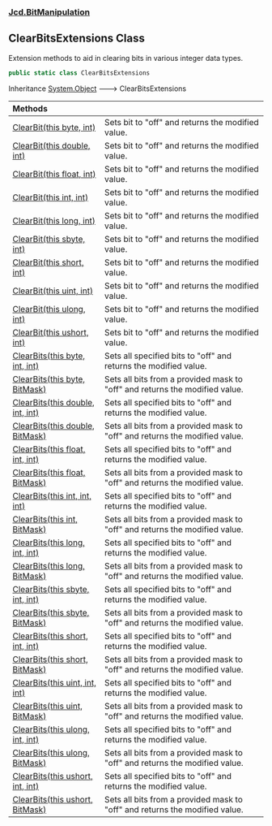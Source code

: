 ### [Jcd.BitManipulation](Jcd.BitManipulation.md 'Jcd.BitManipulation')

## ClearBitsExtensions Class

Extension methods to aid in clearing bits in various integer data types.

```csharp
public static class ClearBitsExtensions
```

Inheritance [System.Object](https://docs.microsoft.com/en-us/dotnet/api/System.Object 'System.Object') &#129106; ClearBitsExtensions

| Methods | |
| :--- | :--- |
| [ClearBit(this byte, int)](Jcd.BitManipulation.ClearBitsExtensions.ClearBit(thisbyte,int).md 'Jcd.BitManipulation.ClearBitsExtensions.ClearBit(this byte, int)') | Sets bit to "off" and returns the modified value. |
| [ClearBit(this double, int)](Jcd.BitManipulation.ClearBitsExtensions.ClearBit(thisdouble,int).md 'Jcd.BitManipulation.ClearBitsExtensions.ClearBit(this double, int)') | Sets bit to "off" and returns the modified value. |
| [ClearBit(this float, int)](Jcd.BitManipulation.ClearBitsExtensions.ClearBit(thisfloat,int).md 'Jcd.BitManipulation.ClearBitsExtensions.ClearBit(this float, int)') | Sets bit to "off" and returns the modified value. |
| [ClearBit(this int, int)](Jcd.BitManipulation.ClearBitsExtensions.ClearBit(thisint,int).md 'Jcd.BitManipulation.ClearBitsExtensions.ClearBit(this int, int)') | Sets bit to "off" and returns the modified value. |
| [ClearBit(this long, int)](Jcd.BitManipulation.ClearBitsExtensions.ClearBit(thislong,int).md 'Jcd.BitManipulation.ClearBitsExtensions.ClearBit(this long, int)') | Sets bit to "off" and returns the modified value. |
| [ClearBit(this sbyte, int)](Jcd.BitManipulation.ClearBitsExtensions.ClearBit(thissbyte,int).md 'Jcd.BitManipulation.ClearBitsExtensions.ClearBit(this sbyte, int)') | Sets bit to "off" and returns the modified value. |
| [ClearBit(this short, int)](Jcd.BitManipulation.ClearBitsExtensions.ClearBit(thisshort,int).md 'Jcd.BitManipulation.ClearBitsExtensions.ClearBit(this short, int)') | Sets bit to "off" and returns the modified value. |
| [ClearBit(this uint, int)](Jcd.BitManipulation.ClearBitsExtensions.ClearBit(thisuint,int).md 'Jcd.BitManipulation.ClearBitsExtensions.ClearBit(this uint, int)') | Sets bit to "off" and returns the modified value. |
| [ClearBit(this ulong, int)](Jcd.BitManipulation.ClearBitsExtensions.ClearBit(thisulong,int).md 'Jcd.BitManipulation.ClearBitsExtensions.ClearBit(this ulong, int)') | Sets bit to "off" and returns the modified value. |
| [ClearBit(this ushort, int)](Jcd.BitManipulation.ClearBitsExtensions.ClearBit(thisushort,int).md 'Jcd.BitManipulation.ClearBitsExtensions.ClearBit(this ushort, int)') | Sets bit to "off" and returns the modified value. |
| [ClearBits(this byte, int, int)](Jcd.BitManipulation.ClearBitsExtensions.ClearBits(thisbyte,int,int).md 'Jcd.BitManipulation.ClearBitsExtensions.ClearBits(this byte, int, int)') | Sets all specified bits to "off" and returns the modified value. |
| [ClearBits(this byte, BitMask)](Jcd.BitManipulation.ClearBitsExtensions.ClearBits(thisbyte,Jcd.BitManipulation.BitMask).md 'Jcd.BitManipulation.ClearBitsExtensions.ClearBits(this byte, Jcd.BitManipulation.BitMask)') | Sets all bits from a provided mask to "off" and returns the modified value. |
| [ClearBits(this double, int, int)](Jcd.BitManipulation.ClearBitsExtensions.ClearBits(thisdouble,int,int).md 'Jcd.BitManipulation.ClearBitsExtensions.ClearBits(this double, int, int)') | Sets all specified bits to "off" and returns the modified value. |
| [ClearBits(this double, BitMask)](Jcd.BitManipulation.ClearBitsExtensions.ClearBits(thisdouble,Jcd.BitManipulation.BitMask).md 'Jcd.BitManipulation.ClearBitsExtensions.ClearBits(this double, Jcd.BitManipulation.BitMask)') | Sets all bits from a provided mask to "off" and returns the modified value. |
| [ClearBits(this float, int, int)](Jcd.BitManipulation.ClearBitsExtensions.ClearBits(thisfloat,int,int).md 'Jcd.BitManipulation.ClearBitsExtensions.ClearBits(this float, int, int)') | Sets all specified bits to "off" and returns the modified value. |
| [ClearBits(this float, BitMask)](Jcd.BitManipulation.ClearBitsExtensions.ClearBits(thisfloat,Jcd.BitManipulation.BitMask).md 'Jcd.BitManipulation.ClearBitsExtensions.ClearBits(this float, Jcd.BitManipulation.BitMask)') | Sets all bits from a provided mask to "off" and returns the modified value. |
| [ClearBits(this int, int, int)](Jcd.BitManipulation.ClearBitsExtensions.ClearBits(thisint,int,int).md 'Jcd.BitManipulation.ClearBitsExtensions.ClearBits(this int, int, int)') | Sets all specified bits to "off" and returns the modified value. |
| [ClearBits(this int, BitMask)](Jcd.BitManipulation.ClearBitsExtensions.ClearBits(thisint,Jcd.BitManipulation.BitMask).md 'Jcd.BitManipulation.ClearBitsExtensions.ClearBits(this int, Jcd.BitManipulation.BitMask)') | Sets all bits from a provided mask to "off" and returns the modified value. |
| [ClearBits(this long, int, int)](Jcd.BitManipulation.ClearBitsExtensions.ClearBits(thislong,int,int).md 'Jcd.BitManipulation.ClearBitsExtensions.ClearBits(this long, int, int)') | Sets all specified bits to "off" and returns the modified value. |
| [ClearBits(this long, BitMask)](Jcd.BitManipulation.ClearBitsExtensions.ClearBits(thislong,Jcd.BitManipulation.BitMask).md 'Jcd.BitManipulation.ClearBitsExtensions.ClearBits(this long, Jcd.BitManipulation.BitMask)') | Sets all bits from a provided mask to "off" and returns the modified value. |
| [ClearBits(this sbyte, int, int)](Jcd.BitManipulation.ClearBitsExtensions.ClearBits(thissbyte,int,int).md 'Jcd.BitManipulation.ClearBitsExtensions.ClearBits(this sbyte, int, int)') | Sets all specified bits to "off" and returns the modified value. |
| [ClearBits(this sbyte, BitMask)](Jcd.BitManipulation.ClearBitsExtensions.ClearBits(thissbyte,Jcd.BitManipulation.BitMask).md 'Jcd.BitManipulation.ClearBitsExtensions.ClearBits(this sbyte, Jcd.BitManipulation.BitMask)') | Sets all bits from a provided mask to "off" and returns the modified value. |
| [ClearBits(this short, int, int)](Jcd.BitManipulation.ClearBitsExtensions.ClearBits(thisshort,int,int).md 'Jcd.BitManipulation.ClearBitsExtensions.ClearBits(this short, int, int)') | Sets all specified bits to "off" and returns the modified value. |
| [ClearBits(this short, BitMask)](Jcd.BitManipulation.ClearBitsExtensions.ClearBits(thisshort,Jcd.BitManipulation.BitMask).md 'Jcd.BitManipulation.ClearBitsExtensions.ClearBits(this short, Jcd.BitManipulation.BitMask)') | Sets all bits from a provided mask to "off" and returns the modified value. |
| [ClearBits(this uint, int, int)](Jcd.BitManipulation.ClearBitsExtensions.ClearBits(thisuint,int,int).md 'Jcd.BitManipulation.ClearBitsExtensions.ClearBits(this uint, int, int)') | Sets all specified bits to "off" and returns the modified value. |
| [ClearBits(this uint, BitMask)](Jcd.BitManipulation.ClearBitsExtensions.ClearBits(thisuint,Jcd.BitManipulation.BitMask).md 'Jcd.BitManipulation.ClearBitsExtensions.ClearBits(this uint, Jcd.BitManipulation.BitMask)') | Sets all bits from a provided mask to "off" and returns the modified value. |
| [ClearBits(this ulong, int, int)](Jcd.BitManipulation.ClearBitsExtensions.ClearBits(thisulong,int,int).md 'Jcd.BitManipulation.ClearBitsExtensions.ClearBits(this ulong, int, int)') | Sets all specified bits to "off" and returns the modified value. |
| [ClearBits(this ulong, BitMask)](Jcd.BitManipulation.ClearBitsExtensions.ClearBits(thisulong,Jcd.BitManipulation.BitMask).md 'Jcd.BitManipulation.ClearBitsExtensions.ClearBits(this ulong, Jcd.BitManipulation.BitMask)') | Sets all bits from a provided mask to "off" and returns the modified value. |
| [ClearBits(this ushort, int, int)](Jcd.BitManipulation.ClearBitsExtensions.ClearBits(thisushort,int,int).md 'Jcd.BitManipulation.ClearBitsExtensions.ClearBits(this ushort, int, int)') | Sets all specified bits to "off" and returns the modified value. |
| [ClearBits(this ushort, BitMask)](Jcd.BitManipulation.ClearBitsExtensions.ClearBits(thisushort,Jcd.BitManipulation.BitMask).md 'Jcd.BitManipulation.ClearBitsExtensions.ClearBits(this ushort, Jcd.BitManipulation.BitMask)') | Sets all bits from a provided mask to "off" and returns the modified value. |
